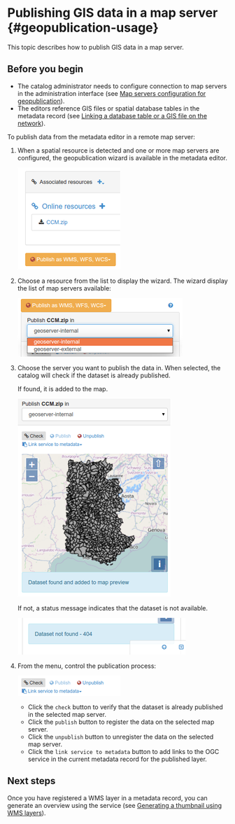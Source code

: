 # Publishing GIS data in a map server {#geopublication-usage}

This topic describes how to publish GIS data in a map server.

## Before you begin

-   The catalog administrator needs to configure connection to map servers in the administration interface (see [Map servers configuration for geopublication](/administrator-guide/configuring-the-catalog/map-server-configuration.md)).
-   The editors reference GIS files or spatial database tables in the metadata record (see [Linking a database table or a GIS file on the network](/user-guide/associating-resources/linking-online-resources.rst#linking-online-resources-georesource)).

To publish data from the metadata editor in a remote map server:

1.  When a spatial resource is detected and one or more map servers are configured, the geopublication wizard is available in the metadata editor.

    ![](img/geopublication-wizard.png)

2.  Choose a resource from the list to display the wizard. The wizard display the list of map servers available:

    ![](img/geopublication-wizard-serverlist.png)

3.  Choose the server you want to publish the data in. When selected, the catalog will check if the dataset is already published.

    If found, it is added to the map.

    ![](img/geopublication-wizard-open.png)

    If not, a status message indicates that the dataset is not available.

    ![](img/geopublication-wizard-notavailable.png)

4.  From the menu, control the publication process:

    ![](img/geopublication-wizard-menu.png)

    -   Click the `check` button to verify that the dataset is already published in the selected map server.
    -   Click the `publish` button to register the data on the selected map server.
    -   Click the `unpublish` button to unregister the data on the selected map server.
    -   Click the `link service to metadata` button to add links to the OGC service in the current metadata record for the published layer.

## Next steps

Once you have registered a WMS layer in a metadata record, you can generate an overview using the service (see [Generating a thumbnail using WMS layers](/user-guide/associating-resources/linking-thumbnail.rst#linking-thumbnail-from-wms)).
